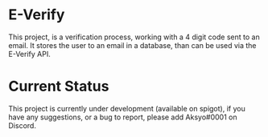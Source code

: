 # E-Verify

This project, is a verification process, working with a 4 digit code sent to an email. It stores the user to an email in a database, than can be used via the E-Verify API. 


# Current Status

This project is currently under development (available on spigot), if you have any suggestions, or a bug to report, please add Aksyo#0001 on Discord.
